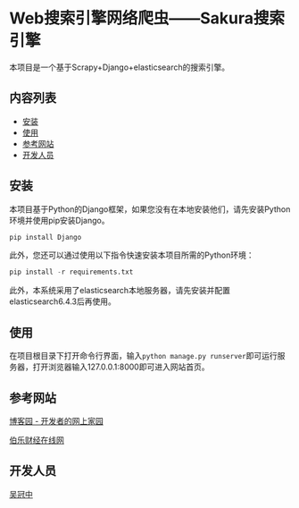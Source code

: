 

# Web搜索引擎网络爬虫——Sakura搜索引擎

本项目是一个基于Scrapy+Django+elasticsearch的搜索引擎。



## 内容列表

* [安装](#安装)
* [使用](#使用)
* [参考网站](#参考网站)
* [开发人员](#开发人员)



## 安装

本项目基于Python的Django框架，如果您没有在本地安装他们，请先安装Python环境并使用pip安装Django。

```python
pip install Django
```

此外，您还可以通过使用以下指令快速安装本项目所需的Python环境：

```python
pip install -r requirements.txt
```

此外，本系统采用了elasticsearch本地服务器，请先安装并配置elasticsearch6.4.3后再使用。



## 使用

在项目根目录下打开命令行界面，输入`python manage.py runserver`即可运行服务器，打开浏览器输入127.0.0.1:8000即可进入网站首页。



## 参考网站

[博客园 - 开发者的网上家园 ](https://www.cnblogs.com/)

[伯乐财经在线网 ](http://www.jobbole.com/)





## 开发人员

[吴冠中](https://github.com/Sakura-del)

